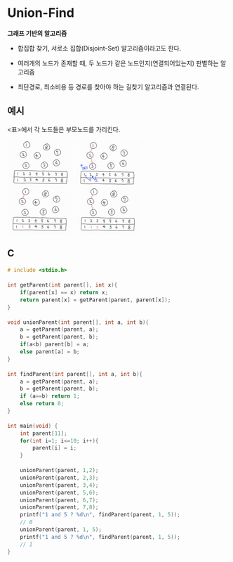 # Union-Find

<strong>그래프 기반의 알고리즘</strong>

- 합집합 찾기, 서로소 집합(Disjoint-Set) 알고리즘이라고도 한다.

- 여러개의 노드가 존재할 때, 두 노드가 같은 노드인지(연결되어있는지) 판별하는 알고리즘

- 최단경로, 최소비용 등 경로를 찾아야 하는 길찾기 알고리즘과 연결된다.

## 예시

<표>에서 각 노드들은 부모노드를 가리킨다.

<img width="30%" src="./unionfind1.jpg" />
<img width="30%" src="./unionfind2.jpg" />

## C

```c
# include <stdio.h>

int getParent(int parent[], int x){
	if(parent[x] == x) return x;
	return parent[x] = getParent(parent, parent[x]);
}

void unionParent(int parent[], int a, int b){
	a = getParent(parent, a);
	b = getParent(parent, b);
	if(a<b) parent[b] = a;
	else parent[a] = b;
}

int findParent(int parent[], int a, int b){
	a = getParent(parent, a);
	b = getParent(parent, b);
	if (a==b) return 1;
	else return 0;
}

int main(void) {
	int parent[11];
	for(int i=1; i<=10; i++){
		parent[i] = i;
	}

	unionParent(parent, 1,2);
	unionParent(parent, 2,3);
	unionParent(parent, 3,4);
	unionParent(parent, 5,6);
	unionParent(parent, 6,7);
	unionParent(parent, 7,8);
	printf("1 and 5 ? %d\n", findParent(parent, 1, 5));
	// 0
	unionParent(parent, 1, 5);
	printf("1 and 5 ? %d\n", findParent(parent, 1, 5));
	// 1
}
```
